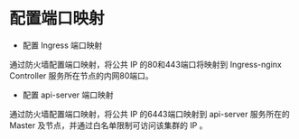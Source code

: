 # 配置端口映射

* 配置 Ingress 端口映射

通过防火墙配置端口映射，将公共 IP 的80和443端口将映射到 Ingress-nginx Controller 服务所在节点的内网80端口。

* 配置 api-server 端口映射

通过防火墙配置端口映射，将公共 IP 的6443端口映射到 api-server 服务所在的 Master 及节点，并通过白名单限制可访问该集群的 IP 。

